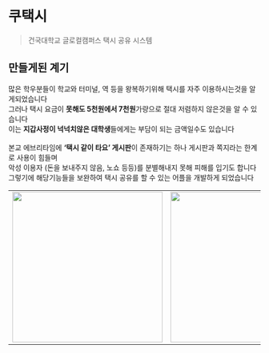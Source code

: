 # 쿠택시 
> 건국대학교 글로컬캠퍼스 택시 공유 시스템

## 만들게된 계기
많은 학우분들이 학교와 터미널, 역 등을 왕복하기위해 택시를 자주 이용하시는것을 알게되었습니다<br/>
그러나 택시 요금이 **못해도 5천원에서 7천원**가량으로 절대 저렴하지 않은것을 알 수 있습니다<br/>
이는 **지갑사정이 넉넉치않은 대학생**들에게는 부담이 되는 금액일수도 있습니다<br/>
<br/>
본교 에브리타임에 **‘택시 같이 타요’ 게시판**이 존재하기는 하나 게시판과 쪽지라는 한계로 사용이 힘들며<br/>
악성 이용자 (돈을 보내주지 않음, 노쇼 등등)를 분별해내지 못해 피해를 입기도 합니다<br/>
그렇기에 해당기능들을 보완하여 택시 공유를 할 수 있는 어플을 개발하게 되었습니다

<table>
  <tr>
    <td><img src="https://github.com/soy0ka/kku-taxi/assets/55011525/37a24973-54ac-4182-a523-eae9112e2f01" width="300"/></td>
    <td><img src="https://github.com/soy0ka/kku-taxi/assets/55011525/e42208ca-610e-489d-9f2c-24879eb1bbc8" width="300"/></td>
    <td><img src="https://github.com/soy0ka/kku-taxi/assets/55011525/f3b70757-2b93-4ecd-8326-d2a3a8447562" width="300"> </td>
  </tr>
</table>


